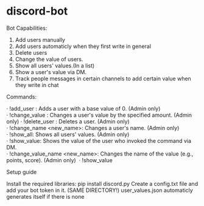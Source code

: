 # discord-bot

Bot Capabilities:

1.	Add users manually 
2.	Add users automaticly when they first write in general
3.	Delete users
4.	Change the value of users. 
5.	Show all users' values.(In a list)
6.	Show a user's value via DM.
7.	Track people messages in certain channels to add certain value when they write in chat 

Commands:

·	!add_user <user>: Adds a user with a base value of 0. (Admin only)  
·	!change_value  <user> <amount>: Changes a user's value by the specified amount. (Admin only) 
·	!delete_user <user>: Deletes a user. (Admin only)  
·	!change_name  <user> <new_name>: Changes a user's name. (Admin  only)  
·	!show_all: Shows all users' values. (Admin only)  
·	!show_value: Shows the value of the user who invoked the command via DM.  
·	!change_value_name <new_name>: Changes the name of the value (e.g., points, score). (Admin only) 
· !show_value <user>

Setup guide

Install the required libraries: 
  pip install discord.py
Create a config.txt  file and add your bot token in it. (SAME DIRECTORY!)
user_values.json automaticly generates itself if there is none

